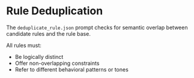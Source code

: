 # Rule Deduplication

The `deduplicate_rule.json` prompt checks for semantic overlap between candidate rules and the rule base.

All rules must:
- Be logically distinct
- Offer non-overlapping constraints
- Refer to different behavioral patterns or tones